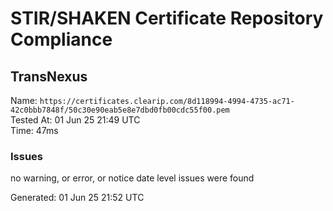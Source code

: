# STIR/SHAKEN Certificate Repository Compliance

## TransNexus

Name: `https://certificates.clearip.com/8d118994-4994-4735-ac71-42c0bbb7848f/50c30e90eab5e8e7dbd0fb00cdc55f00.pem`\
Tested At: 01 Jun 25 21:49 UTC\
Time: 47ms

### Issues

no warning, or error, or notice date level issues were found

Generated: 01 Jun 25 21:52 UTC